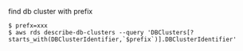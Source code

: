 find db cluster with prefix
```console
$ prefx=xxx
$ aws rds describe-db-clusters --query 'DBClusters[?starts_with(DBClusterIdentifier,`$prefix`)].DBClusterIdentifier'
```
